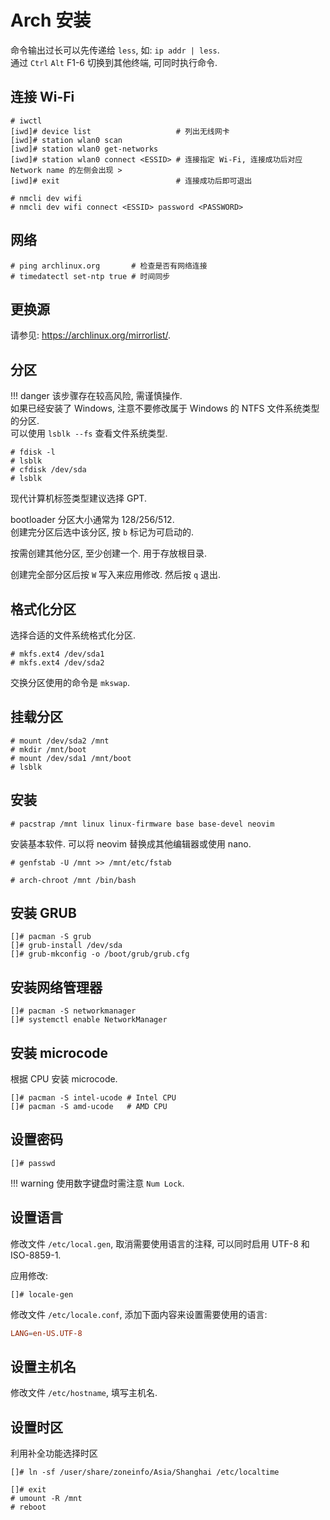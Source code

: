# Arch 安装

命令输出过长可以先传递给 `less`, 如: `ip addr | less`.  
通过 `Ctrl` `Alt` F1-6 切换到其他终端, 可同时执行命令.

## 连接 Wi-Fi

```console
# iwctl
[iwd]# device list                   # 列出无线网卡
[iwd]# station wlan0 scan
[iwd]# station wlan0 get-networks
[iwd]# station wlan0 connect <ESSID> # 连接指定 Wi-Fi, 连接成功后对应 Network name 的左侧会出现 >
[iwd]# exit                          # 连接成功后即可退出
```

```console
# nmcli dev wifi
# nmcli dev wifi connect <ESSID> password <PASSWORD>
```

## 网络

```console
# ping archlinux.org       # 检查是否有网络连接
# timedatectl set-ntp true # 时间同步
```

## 更换源

请参见: <https://archlinux.org/mirrorlist/>.

## 分区

!!! danger
该步骤存在较高风险, 需谨慎操作.  
 如果已经安装了 Windows, 注意不要修改属于 Windows 的 NTFS 文件系统类型的分区.  
 可以使用 `lsblk --fs` 查看文件系统类型.

```console
# fdisk -l
# lsblk
# cfdisk /dev/sda
# lsblk
```

现代计算机标签类型建议选择 GPT.

bootloader 分区大小通常为 128/256/512.  
创建完分区后选中该分区, 按 `b` 标记为可启动的.

按需创建其他分区, 至少创建一个. 用于存放根目录.

创建完全部分区后按 `W` 写入来应用修改. 然后按 `q` 退出.

## 格式化分区

选择合适的文件系统格式化分区.

```console
# mkfs.ext4 /dev/sda1
# mkfs.ext4 /dev/sda2
```

交换分区使用的命令是 `mkswap`.

## 挂载分区

```console
# mount /dev/sda2 /mnt
# mkdir /mnt/boot
# mount /dev/sda1 /mnt/boot
# lsblk
```

## 安装

```console
# pacstrap /mnt linux linux-firmware base base-devel neovim
```

安装基本软件. 可以将 neovim 替换成其他编辑器或使用 nano.

```console
# genfstab -U /mnt >> /mnt/etc/fstab
```

```console
# arch-chroot /mnt /bin/bash
```

## 安装 GRUB

```console
[]# pacman -S grub
[]# grub-install /dev/sda
[]# grub-mkconfig -o /boot/grub/grub.cfg
```

## 安装网络管理器

```console
[]# pacman -S networkmanager
[]# systemctl enable NetworkManager
```

## 安装 microcode

根据 CPU 安装 microcode.

```console
[]# pacman -S intel-ucode # Intel CPU
[]# pacman -S amd-ucode   # AMD CPU
```

## 设置密码

```console
[]# passwd
```

!!! warning
使用数字键盘时需注意 `Num Lock`.

## 设置语言

修改文件 `/etc/local.gen`, 取消需要使用语言的注释, 可以同时启用 UTF-8 和 ISO-8859-1.

应用修改:

```console
[]# locale-gen
```

修改文件 `/etc/locale.conf`, 添加下面内容来设置需要使用的语言:

```conf
LANG=en-US.UTF-8
```

## 设置主机名

修改文件 `/etc/hostname`, 填写主机名.

## 设置时区

利用补全功能选择时区

```console
[]# ln -sf /user/share/zoneinfo/Asia/Shanghai /etc/localtime
```

```console
[]# exit
# umount -R /mnt
# reboot
```
